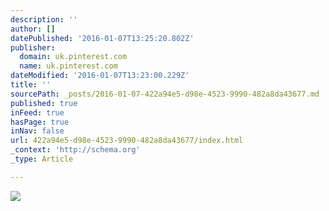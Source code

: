```yaml
---
description: ''
author: []
datePublished: '2016-01-07T13:25:20.802Z'
publisher:
  domain: uk.pinterest.com
  name: uk.pinterest.com
dateModified: '2016-01-07T13:23:00.229Z'
title: ''
sourcePath: _posts/2016-01-07-422a94e5-d98e-4523-9990-482a8da43677.md
published: true
inFeed: true
hasPage: true
inNav: false
url: 422a94e5-d98e-4523-9990-482a8da43677/index.html
_context: 'http://schema.org'
_type: Article

---
```

![](https://s-media-cache-ak0.pinimg.com/736x/2d/a1/e4/2da1e454af3f34c19f9dd8e73a54639a.jpg)